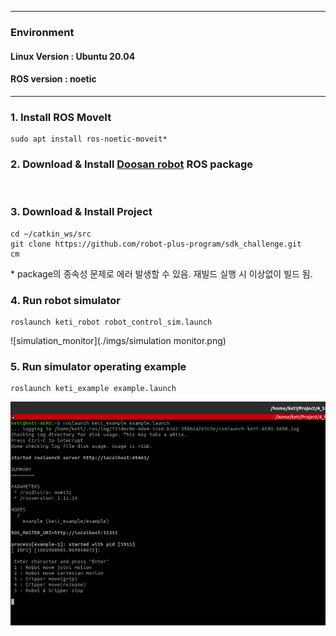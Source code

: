 ***

### Environment

#### Linux Version : Ubuntu 20.04
#### ROS version : noetic

***

### 1. Install ROS MoveIt
~~~
sudo apt install ros-noetic-moveit*
~~~

### 2. Download & Install [Doosan robot](http://wiki.ros.org/doosan-robotics) ROS package  
<br />

### 3. Download & Install Project
~~~
cd ~/catkin_ws/src
git clone https://github.com/robot-plus-program/sdk_challenge.git
cm
~~~
\* package의 종속성 문제로 에러 발생할 수 있음. 재빌드 실행 시 이상없이 빌드 됨.

### 4. Run robot simulator
~~~
roslaunch keti_robot robot_control_sim.launch
~~~
![simulation_monitor](./imgs/simulation monitor.png)

### 5. Run simulator operating example
~~~
roslaunch keti_example example.launch
~~~
![example_run](./imgs/example_run.png)